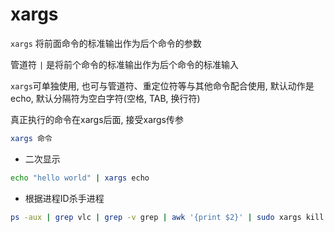 <!--
 * @Brief        : 
 * @Author       : dmjcb
 * @Date         : 2021-03-16 23:24:23
 * @LastEditors  : dmjcb@outlook.com
 * @LastEditTime : 2024-09-12 16:36:12
-->

# xargs

`xargs` 将前面命令的标准输出作为后个命令的参数

管道符 `|` 是将前个命令的标准输出作为后个命令的标准输入

`xargs`可单独使用, 也可与管道符、重定位符等与其他命令配合使用, 默认动作是echo, 默认分隔符为空白字符(空格, TAB, 换行符)

真正执行的命令在xargs后面, 接受xargs传参

```sh
xargs 命令
```

- 二次显示

```sh
echo "hello world" | xargs echo
```

- 根据进程ID杀手进程

```sh
ps -aux | grep vlc | grep -v grep | awk '{print $2}' | sudo xargs kill -9
```
